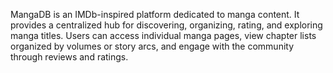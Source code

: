 MangaDB is an IMDb-inspired platform dedicated to manga content. It provides a centralized hub for discovering, organizing, rating, and exploring manga titles. Users can access individual manga pages, view chapter lists organized by volumes or story arcs, and engage with the community through reviews and ratings.
